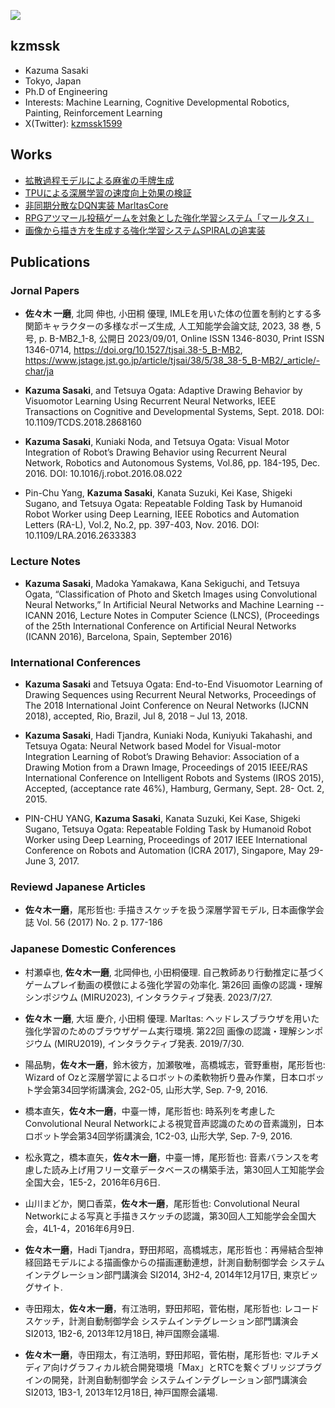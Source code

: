 ![](/img/teaser.png)

## kzmssk

- Kazuma Sasaki
- Tokyo, Japan
- Ph.D of Engineering
- Interests: Machine Learning, Cognitive Developmental Robotics, Painting, Reinforcement Learning
- X(Twitter): [kzmssk1599](https://x.com/kzmssk1599)

## Works

* [拡散過程モデルによる麻雀の手牌生成](https://dmv.nico/ja/casestudy/mahjong_tehai_generation/)
* [TPUによる深層学習の速度向上効果の検証](https://dmv.nico/ja/articles/gcp_tpu/)
* [非同期分散なDQN実装 MarltasCore](https://dmv.nico/ja/articles/marltas_core/)
* [RPGアツマール投稿ゲームを対象とした強化学習システム「マールタス」](https://dmv.nico/ja/casestudy/marltas/)
* [画像から描き方を生成する強化学習システムSPIRALの追実装](https://dmv.nico/ja/casestudy/spiral/)

## Publications

### Jornal Papers

* **佐々木 一磨**, 北岡 伸也, 小田桐 優理, IMLEを用いた体の位置を制約とする多関節キャラクターの多様なポーズ生成, 人工知能学会論文誌, 2023, 38 巻, 5 号, p. B-MB2_1-8, 公開日 2023/09/01, Online ISSN 1346-8030, Print ISSN 1346-0714, https://doi.org/10.1527/tjsai.38-5_B-MB2, https://www.jstage.jst.go.jp/article/tjsai/38/5/38_38-5_B-MB2/_article/-char/ja

* **Kazuma Sasaki**, and Tetsuya Ogata: Adaptive Drawing Behavior by Visuomotor Learning Using Recurrent Neural Networks, IEEE Transactions on Cognitive and Developmental Systems, Sept. 2018. DOI: 10.1109/TCDS.2018.2868160

* **Kazuma Sasaki**, Kuniaki Noda, and Tetsuya Ogata: Visual Motor Integration of Robot’s Drawing Behavior using Recurrent Neural Network, Robotics and Autonomous Systems, Vol.86, pp. 184-195, Dec. 2016. DOI: 10.1016/j.robot.2016.08.022

* Pin-Chu Yang, **Kazuma Sasaki**, Kanata Suzuki, Kei Kase, Shigeki Sugano, and Tetsuya Ogata: Repeatable Folding Task by Humanoid Robot Worker using Deep Learning, IEEE Robotics and Automation Letters (RA-L), Vol.2, No.2, pp. 397-403, Nov. 2016. DOI: 10.1109/LRA.2016.2633383

### Lecture Notes

* **Kazuma Sasaki**, Madoka Yamakawa, Kana Sekiguchi, and Tetsuya Ogata, “Classification of Photo and Sketch Images using Convolutional Neural Networks,” In Artificial Neural Networks and Machine Learning -- ICANN 2016, Lecture Notes in Computer Science (LNCS), (Proceedings of the 25th International Conference on Artificial Neural Networks (ICANN 2016), Barcelona, Spain, September 2016)

### International Conferences

* **Kazuma Sasaki** and Tetsuya Ogata: End-to-End Visuomotor Learning of Drawing Sequences using Recurrent Neural Networks, Proceedings of The 2018 International Joint Conference on Neural Networks (IJCNN 2018), accepted, Rio, Brazil, Jul 8, 2018 – Jul 13, 2018.

* **Kazuma Sasaki**, Hadi Tjandra, Kuniaki Noda, Kuniyuki Takahashi, and Tetsuya Ogata: Neural Network based Model for Visual-motor Integration Learning of Robot’s Drawing Behavior: Association of a Drawing Motion from a Drawn Image, Proceedings of 2015 IEEE/RAS International Conference on Intelligent Robots and Systems (IROS 2015), Accepted, (acceptance rate 46\%), Hamburg, Germany, Sept. 28- Oct. 2, 2015.

* PIN-CHU YANG, **Kazuma Sasaki**, Kanata Suzuki, Kei Kase, Shigeki Sugano, Tetsuya Ogata: Repeatable Folding Task by Humanoid Robot Worker using Deep Learning, Proceedings of 2017 IEEE International Conference on Robots and Automation (ICRA 2017), Singapore, May 29- June 3, 2017.

### Reviewd Japanese Articles

* **佐々木一磨**，尾形哲也: 手描きスケッチを扱う深層学習モデル, 日本画像学会誌 Vol. 56 (2017) No. 2 p. 177-186

### Japanese Domestic Conferences

* 村瀬卓也, **佐々木一磨**, 北岡伸也, 小田桐優理. 自己教師あり行動推定に基づくゲームプレイ動画の模倣による強化学習の効率化. 第26回 画像の認識・理解シンポジウム (MIRU2023), インタラクティブ発表. 2023/7/27.

* **佐々木 一磨**, 大垣 慶介, 小田桐 優理. Marltas: ヘッドレスブラウザを用いた強化学習のためのブラウザゲーム実行環境. 第22回 画像の認識・理解シンポジウム (MIRU2019), インタラクティブ発表. 2019/7/30.

* 陽品駒，**佐々木一磨**，鈴木彼方，加瀬敬唯，高橋城志，菅野重樹，尾形哲也: Wizard of Ozと深層学習によるロボットの柔軟物折り畳み作業，日本ロボット学会第34回学術講演会, 2G2-05, 山形大学, Sep. 7-9, 2016.

* 橋本直矢，**佐々木一磨**，中臺一博，尾形哲也: 時系列を考慮したConvolutional Neural Networkによる視覚音声認識のための音素識別，日本ロボット学会第34回学術講演会, 1C2-03, 山形大学, Sep. 7-9, 2016.

* 松永寛之，橋本直矢，**佐々木一磨**，中臺一博，尾形哲也: 音素バランスを考慮した読み上げ用フリー文章データベースの構築手法，第30回人工知能学会全国大会，1E5-2，2016年6月6日.

* 山川まどか，関口香菜，**佐々木一磨**，尾形哲也: Convolutional Neural Networkによる写真と手描きスケッチの認識，第30回人工知能学会全国大会，4L1-4，2016年6月9日.

* **佐々木一磨**，Hadi Tjandra，野田邦昭，高橋城志，尾形哲也：再帰結合型神経回路モデルによる描画像からの描画運動連想，計測自動制御学会 システムインテグレーション部門講演会 SI2014, 3H2-4, 2014年12月17日, 東京ビッグサイト.

* 寺田翔太，**佐々木一磨**，有江浩明，野田邦昭，菅佑樹，尾形哲也: レコードスケッチ，計測自動制御学会 システムインテグレーション部門講演会 SI2013, 1B2-6, 2013年12月18日, 神戸国際会議場.

* **佐々木一磨**，寺田翔太，有江浩明，野田邦昭，菅佑樹，尾形哲也: マルチメディア向けグラフィカル統合開発環境「Max」とRTCを繋ぐブリッジプラグインの開発，計測自動制御学会 システムインテグレーション部門講演会 SI2013, 1B3-1, 2013年12月18日, 神戸国際会議場.